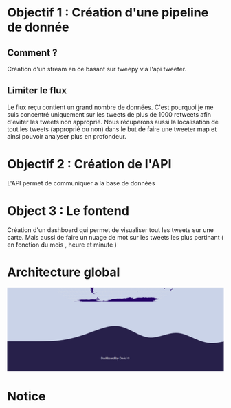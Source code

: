 # Objectif 1 : Création d'une pipeline de donnée

## Comment ?

Création d'un stream en ce basant sur tweepy via l'api tweeter.

## Limiter le flux 

Le flux reçu contient un grand nombre de données. C'est pourquoi je me suis concentré uniquement sur les tweets de plus de 1000 retweets afin d'eviter les tweets non approprié.
Nous récuperons aussi la localisation de tout les tweets (approprié ou non) dans le but de faire une tweeter map et ainsi pouvoir analyser plus en profondeur.

# Objectif 2 : Création de l'API

L'API permet de communiquer a la base de données

# Object 3 : Le fontend

Création d'un dashboard qui permet de visualiser tout les tweets sur une carte. 
Mais aussi de faire un nuage de mot sur les tweets les plus pertinant ( en fonction du mois , heure et minute )

# Architecture global 

![l](dashboard_bottom_part.png)
# Notice 




